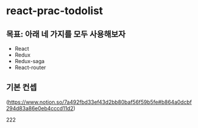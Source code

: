 # react-prac-todolist

## 목표: 아래 네 가지를 모두 사용해보자

* React
* Redux
* Redux-saga
* React-router

## 기본 컨셉

(https://www.notion.so/7a492fbd33ef43d2bb80baf56f59b5fe#b864a0dcbf294d83a86e0eb4cccd11d2)

222
